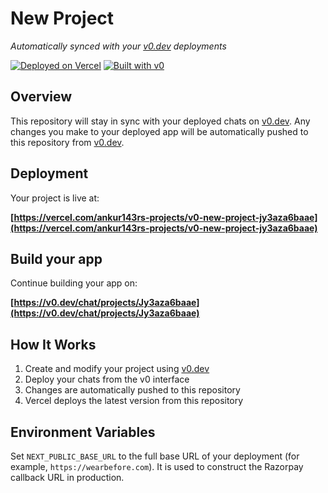 # New Project

*Automatically synced with your [v0.dev](https://v0.dev) deployments*

[![Deployed on Vercel](https://img.shields.io/badge/Deployed%20on-Vercel-black?style=for-the-badge&logo=vercel)](https://vercel.com/ankur143rs-projects/v0-new-project-jy3aza6baae)
[![Built with v0](https://img.shields.io/badge/Built%20with-v0.dev-black?style=for-the-badge)](https://v0.dev/chat/projects/Jy3aza6baae)

## Overview

This repository will stay in sync with your deployed chats on [v0.dev](https://v0.dev).
Any changes you make to your deployed app will be automatically pushed to this repository from [v0.dev](https://v0.dev).

## Deployment

Your project is live at:

**[https://vercel.com/ankur143rs-projects/v0-new-project-jy3aza6baae](https://vercel.com/ankur143rs-projects/v0-new-project-jy3aza6baae)**

## Build your app

Continue building your app on:

**[https://v0.dev/chat/projects/Jy3aza6baae](https://v0.dev/chat/projects/Jy3aza6baae)**

## How It Works

1. Create and modify your project using [v0.dev](https://v0.dev)
2. Deploy your chats from the v0 interface
3. Changes are automatically pushed to this repository
4. Vercel deploys the latest version from this repository

## Environment Variables

Set `NEXT_PUBLIC_BASE_URL` to the full base URL of your deployment (for example, `https://wearbefore.com`). It is used to construct the Razorpay callback URL in production.
